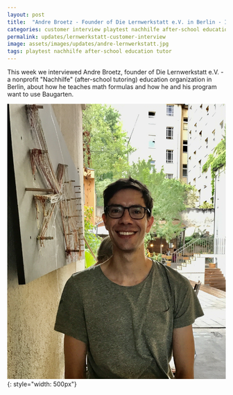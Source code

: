 ```yaml
---
layout: post
title:  "Andre Broetz - Founder of Die Lernwerkstatt e.V. in Berlin - Interview"
categories: customer interview playtest nachhilfe after-school education tutor
permalink: updates/lernwerkstatt-customer-interview
image: assets/images/updates/andre-lernwerkstatt.jpg
tags: playtest nachhilfe after-school education tutor
---
```


This week we interviewed Andre Broetz, founder of Die Lernwerkstatt e.V. - a nonprofit "Nachhilfe" (after-school tutoring) education organization in Berlin, about how he teaches math formulas and how he and his program want to use Baugarten.

![andre_broetz_lernwerkstatt](/assets/images/updates/andre-lernwerkstatt.jpg){: style="width: 500px"}




